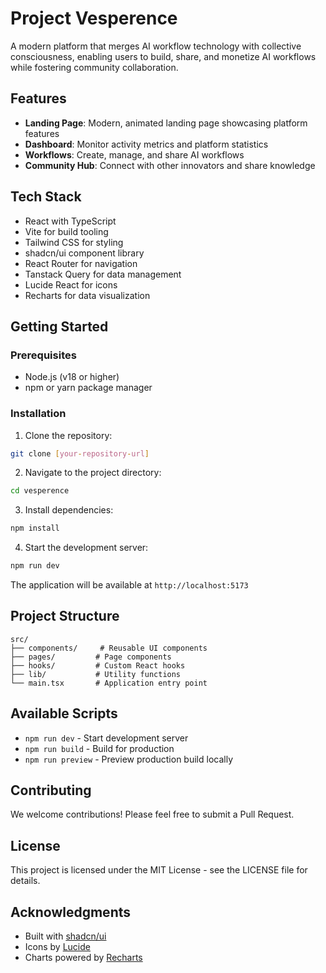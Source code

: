 # Project Vesperence

A modern platform that merges AI workflow technology with collective consciousness, enabling users to build, share, and monetize AI workflows while fostering community collaboration.

## Features

- **Landing Page**: Modern, animated landing page showcasing platform features
- **Dashboard**: Monitor activity metrics and platform statistics
- **Workflows**: Create, manage, and share AI workflows
- **Community Hub**: Connect with other innovators and share knowledge

## Tech Stack

- React with TypeScript
- Vite for build tooling
- Tailwind CSS for styling
- shadcn/ui component library
- React Router for navigation
- Tanstack Query for data management
- Lucide React for icons
- Recharts for data visualization

## Getting Started

### Prerequisites

- Node.js (v18 or higher)
- npm or yarn package manager

### Installation

1. Clone the repository:
```bash
git clone [your-repository-url]
```

2. Navigate to the project directory:
```bash
cd vesperence
```

3. Install dependencies:
```bash
npm install
```

4. Start the development server:
```bash
npm run dev
```

The application will be available at `http://localhost:5173`

## Project Structure

```
src/
├── components/     # Reusable UI components
├── pages/         # Page components
├── hooks/         # Custom React hooks
├── lib/           # Utility functions
└── main.tsx       # Application entry point
```

## Available Scripts

- `npm run dev` - Start development server
- `npm run build` - Build for production
- `npm run preview` - Preview production build locally

## Contributing

We welcome contributions! Please feel free to submit a Pull Request.

## License

This project is licensed under the MIT License - see the LICENSE file for details.

## Acknowledgments

- Built with [shadcn/ui](https://ui.shadcn.com/)
- Icons by [Lucide](https://lucide.dev/)
- Charts powered by [Recharts](https://recharts.org/)